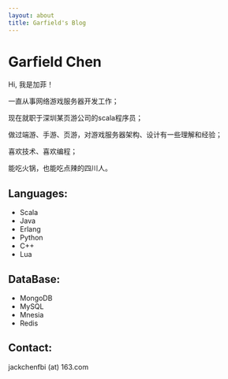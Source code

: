 ```yaml
---
layout: about
title: Garfield's Blog     
---
```


# Garfield Chen

Hi, 我是加菲！

一直从事网络游戏服务器开发工作；

现在就职于深圳某页游公司的scala程序员；

做过端游、手游、页游，对游戏服务器架构、设计有一些理解和经验；

喜欢技术、喜欢编程；

能吃火锅，也能吃点辣的四川人。

## Languages:

- Scala
- Java
- Erlang
- Python
- C++
- Lua

## DataBase:

- MongoDB
- MySQL
- Mnesia
- Redis

## Contact:    

jackchenfbi (at) 163.com






